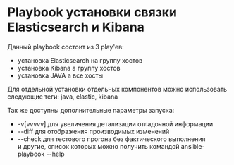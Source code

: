# Playbook установки связки Elasticsearch и Kibana

Данный playbook состоит из 3 play'ев:
- установка Elasticsearch на группу хостов
- установка Kibana а группу хостов
- установка JAVA а все хосты

Для отдельной установки отдельных компонентов можно использовать следующие теги: java, elastic, kibana

Так же доступны дополнительные параметры запуска: <br>
* -v[vvvvv] для увеличения детализации отладочной информации <br>
* --diff для отображения производимых изменений <br>
* --check для тестового прогона без фактического выполнения <br>
и другие, список которых можно получить командой ansible-playbook --help